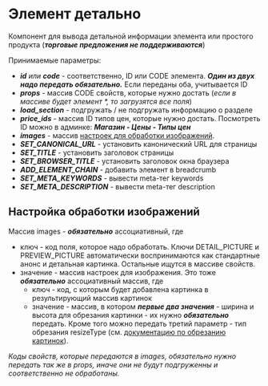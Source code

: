 # Элемент детально

Компонент для вывода детальной информации элемента или простого продукта (***торговые предложения не поддерживаются***)

Принимаемые параметры:

- ___id___ _или_ ___code___  - соответственно, ID или CODE элемента. ___Один из двух надо передать обязательно.___ Если переданы оба, учитывается ID
- ___props___                - массив CODE свойств, которые нужно достать (_если в массиве будет элемент *, то загрузятся все поля_)
- ___load_section___         - подгружать / не подгружать информацию о разделе
- ___price_ids___            - массив ID типов цен, которые нужно достать. Посмотреть ID можно в админке: ***Магазин - Цены - Типы цен***
- ___images___               - массив [настроек для обработки изображений](#настройка-обработки-изображений).
- ___SET_CANONICAL_URL___    - установить канонический URL для страницы
- ___SET_TITLE___            - установить заголовок страницы
- ___SET_BROWSER_TITLE___    - установить заголовок окна браузера
- ___ADD_ELEMENT_CHAIN___    - добавить элемент в breadcrumb
- ___SET_META_KEYWORDS___    - вывести meta-тег keywords
- ___SET_META_DESCRIPTION___ - вывести meta-тег description

## Настройка обработки изображений

Массив images - ***обязательно*** ассоциативный, где

- ключ - код поля, которое надо обработать. Ключи DETAIL_PICTURE и PREVIEW_PICTURE автоматически воспринимаются как стандартные анонс
и детальная картинка. Остальные ищутся в массиве свойств.
- значение - массив настроек для изображения. Это тоже ***обязательно*** ассоциативный массив, где
	- ключ - код, с которым будет добавлена картинка в результирующий массив картинок
	- значение - массив, в котором ***первые два значения*** - ширина и высота для обрезания картинки - их нужно ***обязательно*** передать.
	Кроме того можно передать третий параметр - тип обрезания resizeType
	(см. [документацию по обрезанию картинок](https://dev.1c-bitrix.ru/api_help/main/reference/cfile/resizeimageget.php)).

*Коды свойств, которые передаются в images, *обязательно* нужно передать так же в *props*, иначе они не будут подгруженны и соответственно не обработаны.*